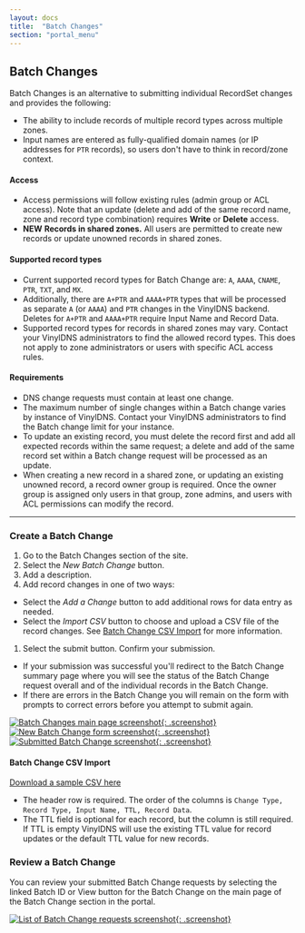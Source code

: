 ```yaml
---
layout: docs
title:  "Batch Changes"
section: "portal_menu"
---
```


## Batch Changes
Batch Changes is an alternative to submitting individual RecordSet changes and provides the following:

* The ability to include records of multiple record types across multiple zones.
* Input names are entered as fully-qualified domain names (or IP addresses for `PTR` records), so users don't have to think in record/zone context.

#### Access
* Access permissions will follow existing rules (admin group or ACL access). Note that an update (delete and add of the same record name, zone and record type combination) requires **Write** or **Delete** access.
* <span class="important">**NEW**</span> **Records in shared zones.** All users are permitted to create new records or update unowned records in shared zones.

#### Supported record types
* Current supported record types for Batch Change are: `A`, `AAAA`, `CNAME`, `PTR`, `TXT`, and `MX`.
* Additionally, there are `A+PTR` and `AAAA+PTR` types that will be processed as separate `A` (or `AAAA`) and `PTR` changes in the VinylDNS backend. Deletes for `A+PTR` and `AAAA+PTR` require Input Name and Record Data.
* Supported record types for records in shared zones may vary.
Contact your VinylDNS administrators to find the allowed record types.
This does not apply to zone administrators or users with specific ACL access rules.

#### Requirements
* DNS change requests must contain at least one change.
* The maximum number of single changes within a Batch change varies by instance of VinylDNS. Contact your VinylDNS administrators to find the Batch change limit for your instance.
* To update an existing record, you must delete the record first and add all expected records within the same request; a delete and add of the same record set within a Batch change request will be processed as an update.
* When creating a new record in a shared zone, or updating an existing unowned record, a record owner group is required. Once the owner group is assigned only users in that group, zone admins, and users with ACL permissions can modify the record.

---
### Create a Batch Change
1. Go to the Batch Changes section of the site.
1. Select the *New Batch Change* button.
1. Add a description.
1. Add record changes in one of two ways:
 - Select the *Add a Change* button to add additional rows for data entry as needed.
 - Select the *Import CSV* button to choose and upload a CSV file of the record changes. See [Batch Change CSV Import](#dns-change-csv-import) for more information.
1. Select the submit button. Confirm your submission.
 - If your submission was successful you'll redirect to the Batch Change summary page where you will see the status of the Batch Change request overall and of the individual records in the Batch Change.
 - If there are errors in the Batch Change you will remain on the form with prompts to correct errors before you attempt to submit again.

[![Batch Changes main page screenshot](../img/portal/dns-change-main-annotated.png){: .screenshot}](../img/portal/dns-change-main-annotated.png)
[![New Batch Change form screenshot](../img/portal/dns-change-new-annotated.png){: .screenshot}](../img/portal/dns-change-new-annotated.png)
[![Submitted Batch Change screenshot](../img/portal/dns-change-summary.png){: .screenshot}](../img/portal/dns-change-summary.png)

#### Batch Change CSV Import
[Download a sample CSV here](../static/dns-changes-csv-sample.csv)
* The header row is required. The order of the columns is `Change Type, Record Type, Input Name, TTL, Record Data`.
* The TTL field is optional for each record, but the column is still required. If TTL is empty VinylDNS will use the existing TTL value for record updates or the default TTL value for new records.

### Review a Batch Change
You can review your submitted Batch Change requests by selecting the linked Batch ID or View button for the Batch Change on the main page of the Batch Change section in the portal.

[![List of Batch Change requests screenshot](../img/portal/dns-change-list-annotated.png){: .screenshot}](../img/portal/dns-change-annotated.png)
